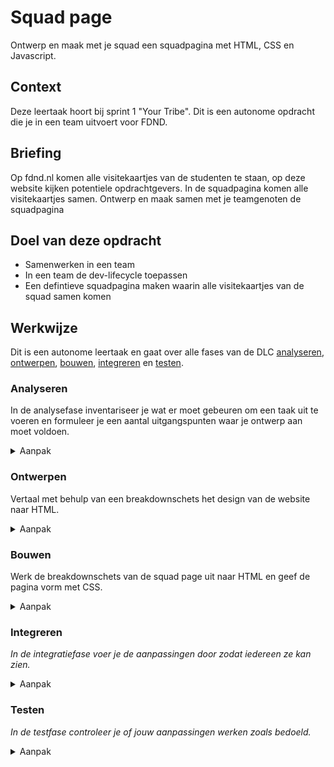 # Squad page

Ontwerp en maak met je squad een squadpagina met HTML, CSS en Javascript.

## Context

Deze leertaak hoort bij sprint 1 "Your Tribe". Dit is een autonome opdracht die je in een team uitvoert voor FDND.

## Briefing
Op fdnd.nl komen alle visitekaartjes van de studenten te staan, op deze website kijken potentiele opdrachtgevers. In de squadpagina komen alle visitekaartjes samen. Ontwerp en maak samen met je teamgenoten de squadpagina

## Doel van deze opdracht

* Samenwerken in een team
* In een team de dev-lifecycle toepassen 
* Een defintieve squadpagina maken waarin alle visitekaartjes van de squad samen komen

## Werkwijze
Dit is een autonome leertaak en gaat over alle fases van de DLC [analyseren](#analyseren), [ontwerpen](#ontwerpen), [bouwen](#bouwen), [integreren](#integreren) en [testen](#testen).

### Analyseren
In de analysefase inventariseer je wat er moet gebeuren om een taak uit te voeren en formuleer je een aantal uitgangspunten waar je ontwerp aan moet voldoen.

<details>
<summary>Aanpak</summary>

1. Lees de instructies van deze leertaak zorgvuldig door
2. Bekijk de verschillende fases van de Development Lifecycle en wat je per stap gaat doen
3. Bespreek met jouw team wat je aan werk verwacht en verdeel het werk. Tip: gebruik hiervoor issues op GitHub

#### Materiaal analysefase

- [Mastering Issues](https://guides.github.com/features/issues/)
</details>

### Ontwerpen
Vertaal met behulp van een breakdownschets het design van de website naar HTML. 

<details>
<summary>Aanpak</summary>

* Maak een abstracte schets van het ontwerp van de squad page. schets hierbij de verschillende sections (hoofdstukken) van de pagina.
* Maak vervolgens per section een breakdownschets van elemnten van de betreffende section
* Bedenk voor elke breakdownschets welke HTML elementen van toepassingen zijn om de schets uit te kunnen werken in HTML
* Verwerk de HTML elementen in de schets, met verwijzingen naar de betreffende section
 

#### Materiaal ontwerpfase

- Breakdownschets:
![Breakdownschets](breakdownschets.jpeg "Breakdownschets")
 
- [HTML element reference](https://developer.mozilla.org/en-US/docs/Web/HTML/Element)
- [How to section your HTML](https://css-tricks.com/how-to-section-your-html/)

</details>

### Bouwen
Werk de breakdownschets van de squad page uit naar HTML en geef de pagina vorm met CSS.

<details>
<summary>Aanpak</summary>

1. Werk de pagina uit in HTML
2. Geef de pagina vorm met CSS

#### Materiaal bouwfase

- [Resource](https://example.com)
- [Resource](https://example.com)
- [Resource](https://example.com)

</details>

### Integreren
*In de integratiefase voer je de aanpassingen door zodat iedereen ze kan zien.*

<details>
<summary>Aanpak</summary>

1. {geef de stappen}
2. {die in deze fase}
3. {doorlopen worden}

#### Materiaal integratiefase

- [Resource](https://example.com)
- [Resource](https://example.com)
- [Resource](https://example.com)

</details>

### Testen
*In de testfase controleer je of jouw aanpassingen werken zoals bedoeld.*

<details>
<summary>Aanpak</summary>

1. {geef de stappen}
2. {die in deze fase}
3. {doorlopen worden}

#### Materiaal testfase

- [Resource](https://example.com)
- [Resource](https://example.com)
- [Resource](https://example.com)

</details>



